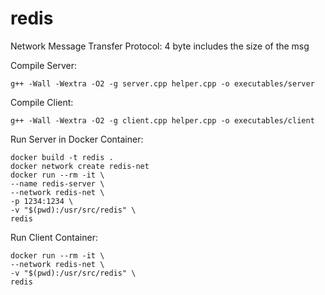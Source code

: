 # redis

Network Message Transfer Protocol: 4 byte includes the size of the msg

Compile Server:
```
g++ -Wall -Wextra -O2 -g server.cpp helper.cpp -o executables/server
```

Compile Client:
```
g++ -Wall -Wextra -O2 -g client.cpp helper.cpp -o executables/client
```

Run Server in Docker Container:
```
docker build -t redis . 
docker network create redis-net
docker run --rm -it \
--name redis-server \
--network redis-net \
-p 1234:1234 \
-v "$(pwd):/usr/src/redis" \
redis
```

Run Client Container:
```
docker run --rm -it \
--network redis-net \
-v "$(pwd):/usr/src/redis" \
redis
```
